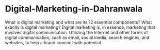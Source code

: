 # Digital-Marketing-in-Dahranwala
What is digital marketing and what are its 12 essential components? What exactly is digital marketing? Digital marketing is, in essence, marketing that involves digital communication. Utilizing the Internet and other forms of digital communication, such as email, social media, search engines, and websites, to help a brand connect with potential 
